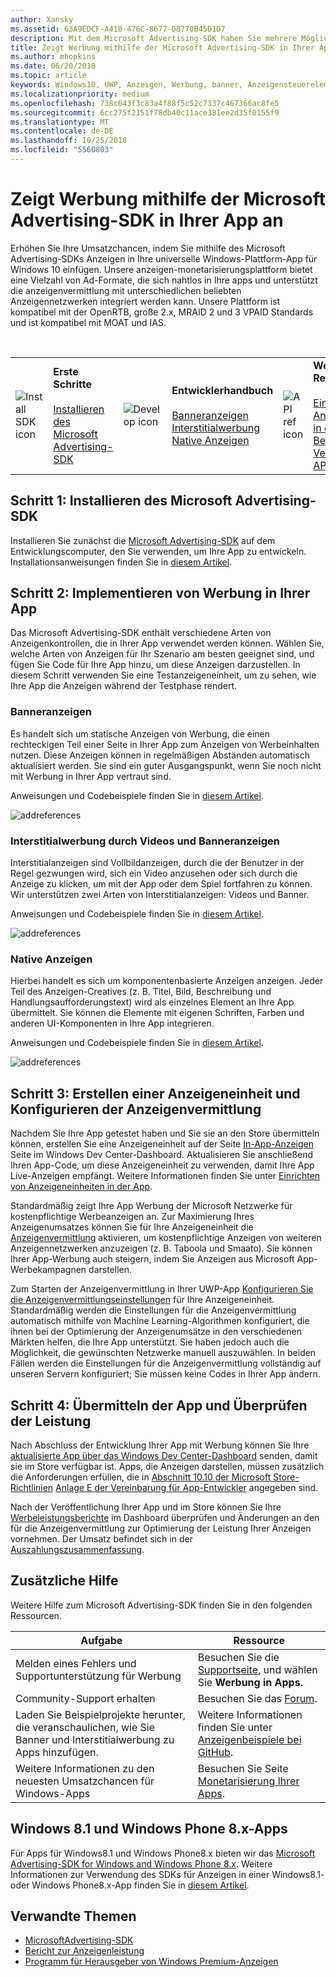 ```yaml
---
author: Xansky
ms.assetid: 63A9EDCF-A418-476C-8677-D8770B45D1D7
description: Mit dem Microsoft Advertising-SDK haben Sie mehrere Möglichkeiten zur Monetarisierung Ihrer App mit Anzeigen.
title: Zeigt Werbung mithilfe der Microsoft Advertising-SDK in Ihrer App an
ms.author: mhopkins
ms.date: 06/20/2018
ms.topic: article
keywords: Windows10, UWP, Anzeigen, Werbung, banner, Anzeigensteuerelement,Interstitial
ms.localizationpriority: medium
ms.openlocfilehash: 738c643f3c83a4f88f5c52c7337c467366ac8fe5
ms.sourcegitcommit: 6cc275f2151f78db40c11ace381ee2d35f0155f9
ms.translationtype: MT
ms.contentlocale: de-DE
ms.lasthandoff: 10/25/2018
ms.locfileid: "5560803"
---
```

# <a name="display-ads-in-your-app-with-the-microsoft-advertising-sdk"></a>Zeigt Werbung mithilfe der Microsoft Advertising-SDK in Ihrer App an

Erhöhen Sie Ihre Umsatzchancen, indem Sie mithilfe des Microsoft Advertising-SDKs Anzeigen in Ihre universelle Windows-Plattform-App für Windows 10 einfügen. Unsere anzeigen-monetarisierungsplattform bietet eine Vielzahl von Ad-Formate, die sich nahtlos in Ihre apps und unterstützt die anzeigenvermittlung mit unterschiedlichen beliebten Anzeigennetzwerken integriert werden kann. Unsere Plattform ist kompatibel mit der OpenRTB, große 2.x, MRAID 2 und 3 VPAID Standards und ist kompatibel mit MOAT und IAS. 

<br/>

<table style="border: none !important;">
<colgroup>
<col width="10%" />
<col width="23%" />
<col width="10%" />
<col width="23%" />
<col width="10%" />
<col width="23%" />
</colgroup>
<tbody>
<tr>
<td align="left"><img src="images/install-sdk.png" alt="Install SDK icon" /></td>
<td align="left"><b>Erste Schritte</b><br/><br/>
    <a href="http://aka.ms/ads-sdk-uwp">Installieren des Microsoft Advertising-SDK</a>
</td>
<td align="left"><img src="images/write-code.png" alt="Develop icon" /></td>
<td align="left"><b>Entwicklerhandbuch</b><br/><br/>
    <a href="banner-ads.md">Banneranzeigen</a>
    <br/>
    <a href="interstitial-ads.md">Interstitialwerbung</a>
    <br/>
    <a href="native-ads.md">Native Anzeigen</a>
    </td>
<td align="left"><img src="images/api-reference.png" alt="API ref icon" /></td>
<td align="left"><b>Weitere Ressourcen</b><br/><br/>
    <a href="set-up-ad-units-in-your-app.md">Einrichten von Anzeigenblöcken in der App</a>
    <br/>
    <a href="best-practices-for-ads-in-apps.md">Bewährte Verfahren</a>
    <br/>
    <a href="https://msdn.microsoft.com/en-us/library/windows/apps/mt691884.aspx">API-Referenz</a>
    </td>
</tr>
</tbody>
</table>

## <a name="step-1-install-the-microsoft-advertising-sdk"></a>Schritt 1: Installieren des Microsoft Advertising-SDK

Installieren Sie zunächst die [Microsoft Advertising-SDK](http://aka.ms/ads-sdk-uwp) auf dem Entwicklungscomputer, den Sie verwenden, um Ihre App zu entwickeln. Installationsanweisungen finden Sie in [diesem Artikel](install-the-microsoft-advertising-libraries.md).

## <a name="step-2-implement-ads-in-your-app"></a>Schritt 2: Implementieren von Werbung in Ihrer App

Das Microsoft Advertising-SDK enthält verschiedene Arten von Anzeigenkontrollen, die in Ihrer App verwendet werden können. Wählen Sie, welche Arten von Anzeigen für Ihr Szenario am besten geeignet sind, und fügen Sie Code für Ihre App hinzu, um diese Anzeigen darzustellen. In diesem Schritt verwenden Sie eine Testanzeigeneinheit, um zu sehen, wie Ihre App die Anzeigen während der Testphase rendert.

### <a name="banner-ads"></a>Banneranzeigen

Es handelt sich um statische Anzeigen von Werbung, die einen rechteckigen Teil einer Seite in Ihrer App zum Anzeigen von Werbeinhalten nutzen. Diese Anzeigen können in regelmäßigen Abständen automatisch aktualisiert werden. Sie sind ein guter Ausgangspunkt, wenn Sie noch nicht mit Werbung in Ihrer App vertraut sind.

Anweisungen und Codebeispiele finden Sie in [diesem Artikel](adcontrol-in-xaml-and--net.md).

![addreferences](images/banner-ad.png)

### <a name="interstitial-video-and-interstitial-banner-ads"></a>Interstitialwerbung durch Videos und Banneranzeigen

Interstitialanzeigen sind Vollbildanzeigen, durch die der Benutzer in der Regel gezwungen wird, sich ein Video anzusehen oder sich durch die Anzeige zu klicken, um mit der App oder dem Spiel fortfahren zu können. Wir unterstützen zwei Arten von Interstitialanzeigen: Videos und Banner.

Anweisungen und Codebeispiele finden Sie in [diesem Artikel](interstitial-ads.md).

![addreferences](images/interstitial-ad.png)

### <a name="native-ads"></a>Native Anzeigen

Hierbei handelt es sich um komponentenbasierte Anzeigen anzeigen. Jeder Teil des Anzeigen-Creatives (z. B. Titel, Bild, Beschreibung und Handlungsaufforderungstext) wird als einzelnes Element an Ihre App übermittelt. Sie können die Elemente mit eigenen Schriften, Farben und anderen UI-Komponenten in Ihre App integrieren.

Anweisungen und Codebeispiele finden Sie in [diesem Artikel](native-ads.md).

![addreferences](images/native-ad.png)

<span id="ad-mediation"/>

## <a name="step-3-create-an-ad-unit-and-configure-mediation"></a>Schritt 3: Erstellen einer Anzeigeneinheit und Konfigurieren der Anzeigenvermittlung

Nachdem Sie Ihre App getestet haben und Sie sie an den Store übermitteln können, erstellen Sie eine Anzeigeneinheit auf der Seite [In-App-Anzeigen](../publish/in-app-ads.md) Seite im Windows Dev Center-Dashboard. Aktualisieren Sie anschließend Ihren App-Code, um diese Anzeigeneinheit zu verwenden, damit Ihre App Live-Anzeigen empfängt. Weitere Informationen finden Sie unter [Einrichten von Anzeigeneinheiten in der App](set-up-ad-units-in-your-app.md#live-ad-units).

Standardmäßig zeigt Ihre App Werbung der Microsoft Netzwerke für kostenpflichtige Werbeanzeigen an. Zur Maximierung Ihres Anzeigenumsatzes können Sie für Ihre Anzeigeneinheit die [Anzeigenvermittlung](ad-mediation-service.md) aktivieren, um kostenpflichtige Anzeigen von weiteren Anzeigennetzwerken anzuzeigen (z. B. Taboola und Smaato). Sie können Ihrer App-Werbung auch steigern, indem Sie Anzeigen aus Microsoft App-Werbekampagnen darstellen.

Zum Starten der Anzeigenvermittlung in Ihrer UWP-App [Konfigurieren Sie die Anzeigenvermittlungseinstellungen](../publish/in-app-ads.md#mediation-settings) für Ihre Anzeigeneinheit. Standardmäßig werden die Einstellungen für die Anzeigenvermittlung automatisch mithilfe von Machine Learning-Algorithmen konfiguriert, die ihnen bei der Optimierung der Anzeigenumsätze in den verschiedenen Märkten helfen, die Ihre App unterstützt. Sie haben jedoch auch die Möglichkeit, die gewünschten Netzwerke manuell auszuwählen. In beiden Fällen werden die Einstellungen für die Anzeigenvermittlung vollständig auf unseren Servern konfiguriert; Sie müssen keine Codes in Ihrer App ändern.    

## <a name="step-4-submit-your-app-and-review-performance"></a>Schritt 4: Übermitteln der App und Überprüfen der Leistung

Nach Abschluss der Entwicklung Ihrer App mit Werbung können Sie Ihre [aktualisierte App über das Windows Dev Center-Dashboard](https://docs.microsoft.com/windows/uwp/publish/app-submissions) senden, damit sie im Store verfügbar ist. Apps, die Anzeigen darstellen, müssen zusätzlich die Anforderungen erfüllen, die in [Abschnitt 10.10 der Microsoft Store-Richtlinien](https://docs.microsoft.com/legal/windows/agreements/store-policies#1010-advertising-conduct-and-content) [Anlage E der Vereinbarung für App-Entwickler](https://docs.microsoft.com/legal/windows/agreements/app-developer-agreement) angegeben sind.

Nach der Veröffentlichung Ihrer App und im Store können Sie Ihre [Werbeleistungsberichte](../publish/advertising-performance-report.md) im Dashboard überprüfen und Änderungen an den für die Anzeigenvermittlung zur Optimierung der Leistung Ihrer Anzeigen vornehmen. Der Umsatz befindet sich in der [Auszahlungszusammenfassung](../publish/payout-summary.md).

<span id="additional-help" />

## <a name="additional-help"></a>Zusätzliche Hilfe

Weitere Hilfe zum Microsoft Advertising-SDK finden Sie in den folgenden Ressourcen.

|  Aufgabe    | Ressource |               
|----------|-------|
| Melden eines Fehlers und Supportunterstützung für Werbung     | Besuchen Sie die [Supportseite](https://developer.microsoft.com/en-us/windows/support), und wählen Sie **Werbung in Apps**.        |
| Community-Support erhalten     | Besuchen Sie das [Forum](http://go.microsoft.com/fwlink/p/?LinkId=401266).       |
| Laden Sie Beispielprojekte herunter, die veranschaulichen, wie Sie Banner und Interstitialwerbung zu Apps hinzufügen.     | Weitere Informationen finden Sie unter [Anzeigenbeispiele bei GitHub](http://aka.ms/githubads).       |
| Weitere Informationen zu den neuesten Umsatzchancen für Windows-Apps     | Besuchen Sie Seite [Monetarisierung Ihrer Apps](https://developer.microsoft.com/store/monetize).        |

## <a name="windows-81-and-windows-phone-8x-apps"></a>Windows 8.1 und Windows Phone 8.x-Apps

Für Apps für Windows8.1 und Windows Phone8.x bieten wir das [Microsoft Advertising-SDK for Windows and Windows Phone 8.x](http://aka.ms/store-8-sdk). Weitere Informationen zur Verwendung des SDKs für Anzeigen in einer Windows8.1- oder Windows Phone8.x-App finden Sie in [diesem Artikel](https://docs.microsoft.com/en-us/previous-versions/windows/apps/dn792120(v=win.10)).

## <a name="related-topics"></a>Verwandte Themen

* [MicrosoftAdvertising-SDK](http://aka.ms/ads-sdk-uwp)
* [Bericht zur Anzeigenleistung](../publish/advertising-performance-report.md)
* [Programm für Herausgeber von Windows Premium-Anzeigen](windows-premium-ads-publishers-program.md)
